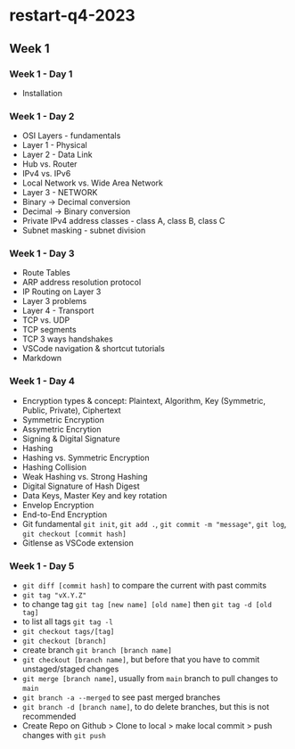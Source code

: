 # restart-q4-2023

## Week 1

### Week 1 - Day 1

- Installation

### Week 1 - Day 2

- OSI Layers - fundamentals
- Layer 1 - Physical
- Layer 2 - Data Link
- Hub vs. Router
- IPv4 vs. IPv6
- Local Network vs. Wide Area Network
- Layer 3 - NETWORK
- Binary -> Decimal conversion
- Decimal -> Binary conversion
- Private IPv4 address classes - class A, class B, class C
- Subnet masking - subnet division

### Week 1 - Day 3

- Route Tables
- ARP address resolution protocol
- IP Routing on Layer 3
- Layer 3 problems
- Layer 4 - Transport
- TCP vs. UDP
- TCP segments
- TCP 3 ways handshakes
- VSCode navigation & shortcut tutorials
- Markdown

### Week 1 - Day 4

- Encryption types & concept: Plaintext, Algorithm, Key (Symmetric, Public, Private), Ciphertext
- Symmetric Encryption
- Assymetric Encrytion
- Signing & Digital Signature
- Hashing
- Hashing vs. Symmetric Encryption
- Hashing Collision
- Weak Hashing vs. Strong Hashing
- Digital Signature of Hash Digest
- Data Keys, Master Key and key rotation
- Envelop Encryption
- End-to-End Encryption
- Git fundamental `git init`, `git add .`, `git commit -m "message"`, `git log`, `git checkout [commit hash]`
- Gitlense as VSCode extension

### Week 1 - Day 5

- `git diff [commit hash]` to compare the current with past commits
- `git tag "vX.Y.Z"`
- to change tag `git tag [new name] [old name]` then `git tag -d [old tag]`
- to list all tags `git tag -l`
- `git checkout tags/[tag]`
- `git checkout [branch]`
- create branch `git branch [branch name]`
- `git checkout [branch name]`, but before that you have to commit unstaged/staged changes
- `git merge [branch name]`, usually from `main` branch to pull changes to `main`
- `git branch -a --merged` to see past merged branches
- `git branch -d [branch name]`, to do delete branches, but this is not recommended
- Create Repo on Github > Clone to local > make local commit > push changes with `git push`
